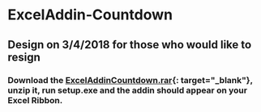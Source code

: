 # ExcelAddin-Countdown
## Design on 3/4/2018 for those who would like to resign

### Download the [ExcelAddinCountdown.rar](https://github.com/noworneverev/ExcelAddin-Countdown/releases/download/1.0/ExcelAddinCountdown.rar){: target="_blank"}, unzip it, run setup.exe and the addin should appear on your Excel Ribbon.
